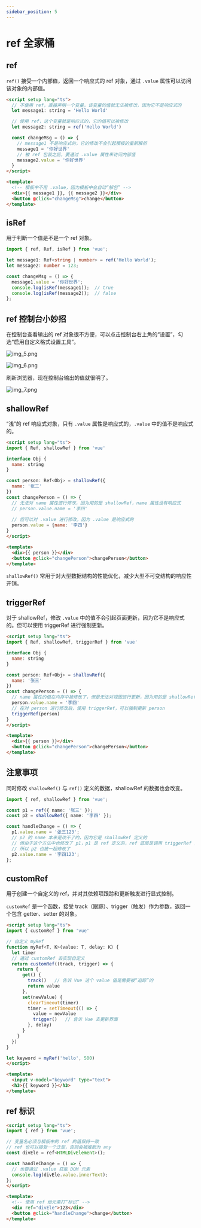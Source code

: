 ```yaml
---
sidebar_position: 5
---
```


# ref 全家桶

## ref

`ref()` 接受一个内部值，返回一个响应式的 ref 对象，通过 `.value` 属性可以访问该对象的内部值。

```html
<script setup lang="ts">
  // 不使用 ref，直接声明一个变量，该变量的值就无法被修改，因为它不是响应式的
  let message1: string = 'Hello World'

  // 使用 ref，这个变量就是响应式的，它的值可以被修改
  let message2: string = ref('Hello World')

  const changeMsg = () => {
    // message1 不是响应式的，它的修改不会引起模板的重新解析
    message1 = '你好世界'
    // 被 ref 包装之后，要通过 .value 属性来访问内部值
    message2.value = '你好世界'
  }
</script>

<template>
  <!-- 模板中不用 .value，因为模板中会自动“解包” -->
  <div>{{ message1 }}, {{ message2 }}</div>
  <button @click="changeMsg">change</button>
</template>
```

## isRef

用于判断一个值是不是一个 ref 对象。

```ts
import { ref, Ref, isRef } from 'vue';

let message1: Ref<string | number> = ref('Hello World');
let message2: number = 123;

const changeMsg = () => {
  message1.value = '你好世界';
  console.log(isRef(message1));  // true
  console.log(isRef(message2));  // false
};
```

## ref 控制台小妙招

在控制台查看输出的 ref 对象很不方便，可以点击控制台右上角的“设置”，勾选“启用自定义格式设置工具”。

![img_5.png](img_5.png)

![img_6.png](img_6.png)

刷新浏览器，现在控制台输出的值就很明了。

![img_7.png](img_7.png)

## shallowRef

“浅”的 ref 响应式对象，只有 `.value` 属性是响应式的，`.value` 中的值不是响应式的。

```html
<script setup lang="ts">
import { Ref, shallowRef } from 'vue'

interface Obj {
  name: string
}

const person: Ref<Obj> = shallowRef({
  name: '张三'
})
const changePerson = () => {
  // 无法对 name 属性进行修改，因为用的是 shallowRef，name 属性没有响应式
  // person.value.name = '李四'
  
  // 但可以对 .value 进行修改，因为 .value 是响应式的
  person.value = {name: '李四'}
}
</script>

<template>
  <div>{{ person }}</div>
  <button @click="changePerson">changePerson</button>
</template>
```

`shallowRef()` 常用于对大型数据结构的性能优化，减少大型不可变结构的响应性开销。

## triggerRef

对于 shallowRef，修改 `.value` 中的值不会引起页面更新，因为它不是响应式的。但可以使用 triggerRef 进行强制更新。

```html
<script setup lang="ts">
import { Ref, shallowRef, triggerRef } from 'vue'

interface Obj {
  name: string
}

const person: Ref<Obj> = shallowRef({
  name: '张三'
})
const changePerson = () => {
  // name 属性的值在内存中被修改了，但是无法对视图进行更新，因为用的是 shallowRef，name 属性没有响应式
  person.value.name = '李四'
  // 在对 person 进行修改后，使用 triggerRef，可以强制更新 person
  triggerRef(person)
}
</script>

<template>
  <div>{{ person }}</div>
  <button @click="changePerson">changePerson</button>
</template>
```

## 注意事项

同时修改 `shallowRef()` 与 `ref()` 定义的数据，shallowRef 的数据也会改变。

```ts
import { ref, shallowRef } from 'vue';

const p1 = ref({ name: '张三' });
const p2 = shallowRef({ name: '李四' });

const handleChange = () => {
  p1.value.name = '张三123';
  // p2 的 name 本来是改不了的，因为它是 shallowRef 定义的
  // 但由于这个方法中也修改了 p1，p1 是 ref 定义的，ref 底层是调用 triggerRef 更新视图的
  // 所以 p2 也被一起修改了
  p2.value.name = '李四123';
};
```

## customRef

用于创建一个自定义的 ref，并对其依赖项跟踪和更新触发进行显式控制。

`customRef` 是一个函数，接受 track（跟踪）、trigger（触发）作为参数，返回一个包含 getter、setter 的对象。

```html title="实现防抖效果"
<script setup lang="ts">
import { customRef } from 'vue'

// 自定义 myRef
function myRef<T, K>(value: T, delay: K) {
  let timer
  // 通过 customRef 去实现自定义
  return customRef((track, trigger) => {
    return {
      get() {
        track()   // 告诉 Vue 这个 value 值是需要被“追踪”的
        return value
      },
      set(newValue) {
        clearTimeout(timer)
        timer = setTimeout(() => {
          value = newValue
          trigger()   // 告诉 Vue 去更新界面
        }, delay)
      }
    }
  })
}

let keyword = myRef('hello', 500)
</script>

<template>
  <input v-model="keyword" type="text">
  <h3>{{ keyword }}</h3>
</template>
```

## ref 标识

```html
<script setup lang="ts">
import { ref } from 'vue';

// 变量名必须与模板中的 ref 的值保持一致
// ref 也可以接受一个泛型，否则会被推断为 any
const divEle = ref<HTMLDivElement>();

const handleChange = () => {
  // 也要通过 .value 获取 DOM 元素
  console.log(divEle.value.innerText);
};
</script>

<template>
  <!-- 使用 ref 给元素打“标识” -->
  <div ref="divEle">123</div>
  <button @click="handleChange">change</button>
</template>
```
